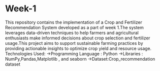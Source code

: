 # Week-1
This repository contains the implementation of a Crop and Fertilizer Recommendation System developed as a part of week 1.The system leverages data-driven techniques to help farmers and agricultural enthusiasts make informed decisions about crop selection and fertilizer usage.This project aims to support sustainable farming practices by providing actionable insights to optimize crop yield and resource usage.
Technologies Used:
->Programming Language : Python
->Libraries : NumPy,Pandas,Matplotlib , and seaborn
->Dataset:Crop_recommendation dataset

